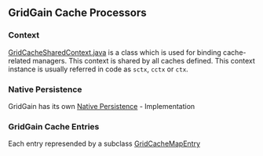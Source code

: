 GridGain Cache Processors
------------------------------
### Context
[GridCacheSharedContext.java](GridCacheSharedContext.java) is a class which is used for binding cache-related managers.
This context is shared by all caches defined. This context instance is usually referred in code as `sctx`, `cctx` or `ctx`.

### Native Persistence
GridGain has its own [Native Persistence](persistence) - Implementation

### GridGain Cache Entries
Each entry represended by a subclass [GridCacheMapEntry](GridCacheMapEntry.java)